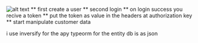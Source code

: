 ![alt text](https://github.com/[username]/[reponame]/blob/[branch]/image.jpg?raw=true)
** first create a user
** second login
** on login success you recive a token 
** put the token as value in the headers at authorization key
** start manipulate customer data


i use inversify for the apy
typeorm for the entity
db is as json